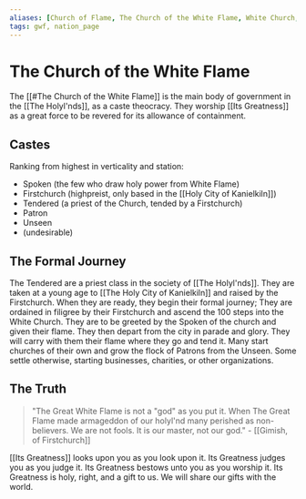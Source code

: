 ```yaml
---
aliases: [Church of Flame, The Church of the White Flame, White Church, Holy Nation of Flame]
tags: gwf, nation_page
---
```


# The Church of the White Flame

The [[#The Church of the White Flame]] is the main body of government in the [[The Holyl'nds]], as a caste theocracy. They worship [[Its Greatness]] as a great force to be revered for its allowance of containment. 

## Castes
Ranking from highest in verticality and station:
- Spoken (the few who draw holy power from White Flame)
- Firstchurch (highpreist, only based in the [[Holy City of Kanielkiln]])
- Tendered (a priest of the Church, tended by a Firstchurch)
- Patron
- Unseen
- (undesirable)

## The Formal Journey
The Tendered are a priest class in the society of [[The Holyl'nds]]. They are taken at a young age to [[The Holy City of Kanielkiln]] and raised by the Firstchurch. When they are ready, they begin their formal journey; They are ordained in filigree by their Firstchurch and ascend the 100 steps into the White Church. They are to be greeted by the Spoken of the church and given their flame. They then depart from the city in parade and glory. They will carry with them their flame where they go and tend it. Many start churches of their own and grow the flock of Patrons from the Unseen. Some settle otherwise, starting businesses, charities, or other organizations.

## The Truth
 > "The Great White Flame is not a "god" as you put it. When The Great Flame made armageddon of our holyl'nd many perished as non-believers. We are not fools. It is our master, not our god." - [[Gimish, of Firstchurch]]

[[Its Greatness]] looks upon you as you look upon it. 
Its Greatness judges you as you judge it. 
Its Greatness bestows unto you as you worship it.
Its Greatness is holy, right, and a gift to us.
We will share our gifts with the world.